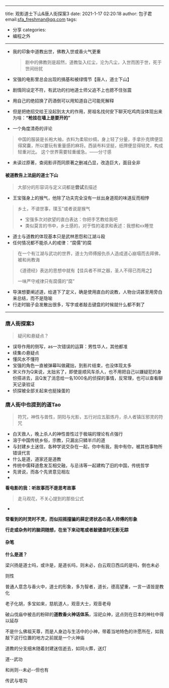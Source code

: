 
---
title: 观影道士下山&唐人街探案3
date: 2021-1-17 02:20:18
author: 包子君
email:sfa_freshman@qq.com
tags:
  - 分享
categories:
  - 编程之外
---
* 我的印象中道教出世，佛教入世或香火气更重

  >  剧中的佛教则是超然，道教坠入红尘，沦为凡尘，入世而困于世，死于世间纷扰

* 宝强的电影里总会出现的搞基和被绿情节【唐人，道士下山】

* 剧情同设定不符，有武功的扫地道士师父追不上也摁不住张震

* 用自己的绝招换了药酒倒可以用知道自己可能死解释

* 但是把绝招交给王没起到太大的作用，房祖名找何安下聊天吃鸡肉没体现出来为啥：**“枪挂在墙上是要开的”**

* 一个角度清奇的评论

 > 中国的服装是长袍大袖，衣料为柔软纱绸，身上轻了分量，手拿扑克牌便显得窝囊，所以要玩有重量感的麻将。西装布料坚挺，纸牌便显得轻灵，构成轻重对比。
 > 这个世界需要轻重缓急。——分寸感

* 未读过原著，查阅影评而同原著之删减凸显，改造巨大，面目全非

#### 被道教告上法庭的道士下山

> 大部分的形容词与定义词都是**尝试**去描述

* 王宝强身上的猴气，他除了功夫完全没有一丝出身道观的味道反而相悖

> 乡土，不谙世事，璞玉”或者说是猴气
>
> * 宝强多次对欲望的直白表达：你把手艺教给我吧
> * 类似莫言的书中，乡土感的，对于性的渴求和表述：我想和xx睡觉

* 道士与道教的体现基本只是武林恩怨和江湖斗殴
* 任何情况都不能杀人的戒律：“腐儒”的腐

> 在一个有江湖与武功的世界，道士为师傅报仇杀人造成道心崩塌而去拜佛，被和尚教诲
>
> 《道德经》表达的思想中就有【佳兵者不祥之器，圣人不得已而用之】
>
> 一味严守戒律只有腐儒的“腐”

* 导演想要阐述道，给道下了定义，确是使用直白的说教，人物台词甚至用旁白来总结，而不是隐喻
* 行走时脑子会发散出很多，写字或者敲击键盘的时候就什么都不剩了



---

### 唐人街探案3



> 疑问和悬疑点？

* 误导作用的侧写，as一次错误的运算：男性华人，其他都准
* 续集の悬疑点
* 懂风水不懂符
* 宝强的角色一直被弹幕叫做藏拙，到影片结束，也没体现太多
* 宋义作为Q来说，太拙劣了，即使是顺风车杀人，也不用把自己以嫌疑犯的身份搭进去，且Q发了消息给一名1000名的侦探的事情，反常理，也可以查看聊天记录验证
* 侦探被全部关起来也挺操蛋的

### 唐人街中也提到的道Tao

> 符咒，神性与兽性，阴阳与光影，五行对应五脏炼丹，杀人者镇压邪灵的符咒

* 白天救人，晚上杀人的神性兽性过于极端的理论有点强行
* 溶于中国传统乡俗，宗教，只漏出只鳞半爪的道
* 与封建乡土迷信，各种学说交杂在一起，你中有我，我中有你，被其他事物所错误代言
* 什么是道，道家还是道教
* 传统中儒释道愈发互相交融，与忌讳等一起建构了旧的中国，传统哲学
* 先贤说，而各个先贤意见相左
* 

**看电影的我：听故事而不是思考故事**

> 走马观花，不关心提到的那些公式

* 

**常看到的时灵时不灵，而似招摇撞骗的薛定谔状态の高人师傅的形象**

**行走或杂务时的脑洞随想，在坐下来动笔或者敲键盘时无影无踪**


#### 杂笔
**什么是道？**

梁兴扬是道士吗，或许是，是道长吗，则未必，白云观日西瓜的是吗，倒也未必

则性

普通人意念与香火中，道士的形象，多为智者，道长，德高望重，一言一语皆是教化

老子化胡，多宝如来，慈航道人，观音大士，观音老母

破山伐庙中被击的粉碎的**道教香火神话体系**，淫祀众神，这点则在日本的神社中得以延存



不是什么佛祖天尊，而是人身边与生活中的小神，带着当地特色的许愿所在，如我敲下这行位置的地方之前就是一个火神庙

道教的分支细末随着封建迷信逝去，如同火葬，送灯

道--武功

和尚则--未必--但也有

传武与塔沟